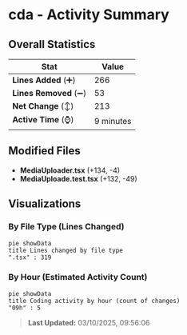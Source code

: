 # cda - Activity Summary 

## Overall Statistics

| Stat                   | Value                                                             |
| ---------------------- | ----------------------------------------------------------------- |
| **Lines Added** (➕)   | 266                                          |
| **Lines Removed** (➖) | 53                                        |
| **Net Change** (↕)    | 213                |
| **Active Time** (⌚)   | 9 minutes |


## Modified Files
- **MediaUploader.tsx** (+134, -4)
- **MediaUploade.test.tsx** (+132, -49)

## Visualizations

### By File Type (Lines Changed)

```mermaid
pie showData
title Lines changed by file type
".tsx" : 319
```

### By Hour (Estimated Activity Count)

```mermaid
pie showData
title Coding activity by hour (count of changes)
"09h" : 5
```


> **Last Updated:** 03/10/2025, 09:56:06